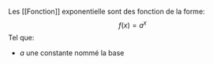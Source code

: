 Les [[Fonction]] exponentielle sont des fonction de la forme:
$$
f(x) = a^x
$$
Tel que:
- $a$ une constante nommé la base